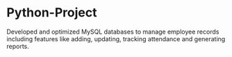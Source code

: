 # Python-Project
Developed and optimized MySQL databases to manage employee records including features like 
adding, updating, tracking attendance and generating reports.
